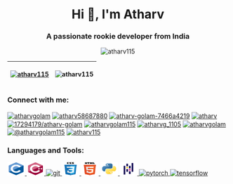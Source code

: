 <h1 align="center">Hi 👋, I'm Atharv</h1>
<h3 align="center">A passionate rookie developer from India</h3>

<p align="center"> <img src="https://komarev.com/ghpvc/?username=atharv115&label=Profile%20views&color=03a9f4&style=plastic" alt="atharv115" /> </p>

| <a href="https://github.com/anuraghazra/github-readme-stats"><img align="center" src="https://github-readme-stats.vercel.app/api?username=atharv115&show_icons=true&include_all_commits=true&hide_border=true&theme=radical" alt="atharv115" /></a> |<p><img align="center" src="https://github-readme-streak-stats.herokuapp.com/?user=atharv115&theme=radical&hide_border=true" alt="atharv115" /></p> |
| ------------- | ------------- |

 <!-- <p align="center"> <a href="https://github.com/ryo-ma/github-profile-trophy"><img src="https://github-profile-trophy.vercel.app/?username=atharv115&hide_border=true&theme=radical" alt="atharv115" /></a> </p> -->

<h3 align="left">Connect with me:</h3>
<p align="left">
<a href="https://www.behance.net/atharvgolam" target="blank"><img align="center" src="https://raw.githubusercontent.com/rahuldkjain/github-profile-readme-generator/master/src/images/icons/Social/behance.svg" alt="atharvgolam" height="30" width="40" /></a>
<a href="https://twitter.com/atharv58687880" target="blank"><img align="center" src="https://raw.githubusercontent.com/rahuldkjain/github-profile-readme-generator/master/src/images/icons/Social/twitter.svg" alt="atharv58687880" height="30" width="40" /></a>
<a href="https://linkedin.com/in/atharv-golam-7466a4219" target="blank"><img align="center" src="https://raw.githubusercontent.com/rahuldkjain/github-profile-readme-generator/master/src/images/icons/Social/linked-in-alt.svg" alt="atharv-golam-7466a4219" height="30" width="40" /></a>
<a href="https://dev.to/atharv" target="blank"><img align="center" src="https://www.vectorlogo.zone/logos/devto/devto-icon.svg" alt="atharv" height="40" width="40" /></a>
<a href="https://stackoverflow.com/users/17294179/atharv-golam" target="blank"><img align="center" src="https://raw.githubusercontent.com/rahuldkjain/github-profile-readme-generator/master/src/images/icons/Social/stack-overflow.svg" alt="17294179/atharv-golam" height="30" width="40" /></a>
<a href="https://www.hackerrank.com/atharvgolam115" target="blank"><img align="center" src="https://raw.githubusercontent.com/rahuldkjain/github-profile-readme-generator/master/src/images/icons/Social/hackerrank.svg" alt="atharvgolam115" height="30" width="40" /></a>
<a href="https://www.codechef.com/users/atharvg_1105" target="blank"><img align="center" src="https://cdn.jsdelivr.net/npm/simple-icons@3.1.0/icons/codechef.svg" alt="atharvg_1105" height="30" width="40" /></a>
<a href="https://codeforces.com/profile/atharvgolam" target="blank"><img align="center" src="https://raw.githubusercontent.com/rahuldkjain/github-profile-readme-generator/master/src/images/icons/Social/codeforces.svg" alt="atharvgolam" height="30" width="40" /></a>
<a href="https://www.hackerearth.com/@atharvgolam115" target="blank"><img align="center" src="https://raw.githubusercontent.com/rahuldkjain/github-profile-readme-generator/master/src/images/icons/Social/hackerearth.svg" alt="@atharvgolam115" height="30" width="40" /></a>
<a href="https://www.leetcode.com/atharv115" target="blank"><img align="center" src="https://raw.githubusercontent.com/rahuldkjain/github-profile-readme-generator/master/src/images/icons/Social/leet-code.svg" alt="atharv115" height="30" width="40" /></a>
</p>

<h3 align="left">Languages and Tools:</h3>
<p align="left"> 
<a href="https://www.cprogramming.com/" target="_blank" rel="noreferrer"> <img src="https://raw.githubusercontent.com/devicons/devicon/master/icons/c/c-original.svg" alt="c" width="40" height="30"/> </a> 
<a href="https://www.w3schools.com/cpp/" target="_blank" rel="noreferrer"> <img src="https://raw.githubusercontent.com/devicons/devicon/master/icons/cplusplus/cplusplus-original.svg" alt="cplusplus" width="40" height="30"/> </a>
<a href="https://git-scm.com/" target="_blank" rel="noreferrer"> <img src="https://www.vectorlogo.zone/logos/git-scm/git-scm-icon.svg" alt="git" width="40" height="30"/> </a>
<a href="https://www.w3schools.com/css/" target="_blank" rel="noreferrer"> <img src="https://raw.githubusercontent.com/devicons/devicon/master/icons/css3/css3-original-wordmark.svg" alt="css3" width="40" height="30"/> </a>
<a href="https://www.w3.org/html/" target="_blank" rel="noreferrer"> <img src="https://raw.githubusercontent.com/devicons/devicon/master/icons/html5/html5-original-wordmark.svg" alt="html5" width="40" height="30"/> </a>
<a href="https://www.python.org" target="_blank" rel="noreferrer"> <img src="https://raw.githubusercontent.com/devicons/devicon/master/icons/python/python-original.svg" alt="python" width="40" height="30"/> </a>
<a href="https://pandas.pydata.org/" target="_blank" rel="noreferrer"> <img src="https://raw.githubusercontent.com/devicons/devicon/2ae2a900d2f041da66e950e4d48052658d850630/icons/pandas/pandas-original.svg" alt="pandas" width="40" height="30"/> </a>
<a href="https://pytorch.org/" target="_blank" rel="noreferrer"> <img src="https://www.vectorlogo.zone/logos/pytorch/pytorch-icon.svg" alt="pytorch" width="30" height="30"/> </a> 
<a href="https://www.tensorflow.org" target="_blank" rel="noreferrer"> <img src="https://www.vectorlogo.zone/logos/tensorflow/tensorflow-icon.svg" alt="tensorflow" width="30" height="30"/> </a> </p>
